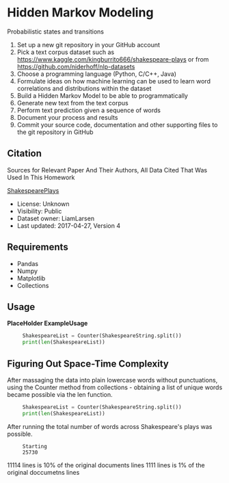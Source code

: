# Hidden Markov Modeling

Probabilistic states and transitions
1. Set up a new git repository in your GitHub account
2. Pick a text corpus dataset such as
https://www.kaggle.com/kingburrito666/shakespeare-plays
or from https://github.com/niderhoff/nlp-datasets
3. Choose a programming language (Python, C/C++, Java)
4. Formulate ideas on how machine learning can be used to learn 
word correlations and distributions within the dataset
5. Build a Hidden Markov Model to be able to programmatically 
1. Generate new text from the text corpus
2. Perform text prediction given a sequence of words
6. Document your process and results
7. Commit your source code, documentation and other supporting 
files to the git repository in GitHub

## Citation

Sources for Relevant Paper And Their Authors, All Data Cited That Was Used In This Homework

[ShakespearePlays](https://www.kaggle.com/kingburrito666/shakespeare-plays/metadata)
+ License: Unknown
+ Visibility: Public
+ Dataset owner: LiamLarsen
+ Last updated: 2017-04-27, Version 4

## Requirements

+ Pandas
+ Numpy
+ Matplotlib
+ Collections

## Usage

**PlaceHolder ExampleUsage**
```Python
     ShakespeareList = Counter(ShakespeareString.split())
     print(len(ShakespeareList))
``` 

## Figuring Out Space-Time Complexity

After massaging the data into plain lowercase words without punctuations, using the Counter method from collections - obtaining a list of unique words became possible via the len function.

```Python
     ShakespeareList = Counter(ShakespeareString.split())
     print(len(ShakespeareList))
``` 

After running the total number of words across Shakespeare's plays was possible.
```
     Starting
     25730
```

11114 lines is 10% of the original documents lines
1111 lines is 1% of the original doccumetns lines